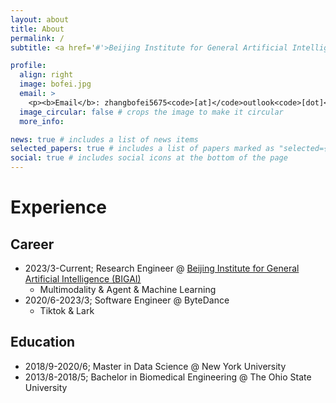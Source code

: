 ```yaml
---
layout: about
title: About
permalink: /
subtitle: <a href='#'>Beijing Institute for General Artificial Intelligence (BIGAI)</a>

profile:
  align: right
  image: bofei.jpg
  email: >
    <p><b>Email</b>: zhangbofei5675<code>[at]</code>outlook<code>[dot]</code>com</p>
  image_circular: false # crops the image to make it circular
  more_info:

news: true # includes a list of news items
selected_papers: true # includes a list of papers marked as "selected={true}"
social: true # includes social icons at the bottom of the page
---
```


# Experience

## Career
- 2023/3-Current; Research Engineer @ [Beijing Institute for General Artificial Intelligence (BIGAI)](https://www.bigai.ai)
  - Multimodality & Agent & Machine Learning
- 2020/6-2023/3; Software Engineer @ ByteDance
  - Tiktok & Lark

## Education
- 2018/9-2020/6; Master in Data Science @ New York University
- 2013/8-2018/5; Bachelor in Biomedical Engineering @ The Ohio State University
